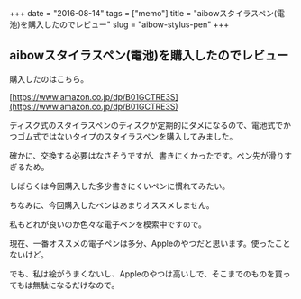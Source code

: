 +++
date = "2016-08-14"
tags =  ["memo"]
title = "aibowスタイラスペン(電池)を購入したのでレビュー"
slug = "aibow-stylus-pen"
+++

## aibowスタイラスペン(電池)を購入したのでレビュー	

購入したのはこちら。

[https://www.amazon.co.jp/dp/B01GCTRE3S](https://www.amazon.co.jp/dp/B01GCTRE3S)

ディスク式のスタイラスペンのディスクが定期的にダメになるので、電池式でかつゴム式ではないタイプのスタイラスペンを購入してみました。

確かに、交換する必要はなさそうですが、書きにくかったです。ペン先が滑りすぎるため。

しばらくは今回購入した多少書きにくいペンに慣れてみたい。

ちなみに、今回購入したペンはあまりオススメしません。

私もどれが良いのか色々な電子ペンを模索中ですので。

現在、一番オススメの電子ペンは多分、Appleのやつだと思います。使ったことないけど。

でも、私は絵がうまくないし、Appleのやつは高いしで、そこまでのものを買ってもは無駄になるだけなので。
